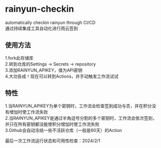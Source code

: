 # rainyun-checkin
automatically checkin rainyun through CI/CD  
通过持续集成工具自动化进行雨云签到

## 使用方法
1.fork此存储库  
2.转到仓库的Settings -> Secrets -> repository  
3.添加RAINYUN_APIKEY，值为API密钥  
4.大功告成！现在可以转到Actions，并手动触发工作流试试  

## 特性
1.当RAINYUN_APIKEY为单个密钥时，工作流会检查签到成功与否，并在积分没有增加时使工作流失败  
2.当RAINYUN_APIKEY是通过半角逗号分割的多个密钥时，工作流会依次签到，并只在所有密钥都没能使积分增加时使工作流失败  
3.Github会自动冻结一些不活跃仓库（一般是60天）的Action

最后一次工作流运行状态和可用性检查：2024/2/1

